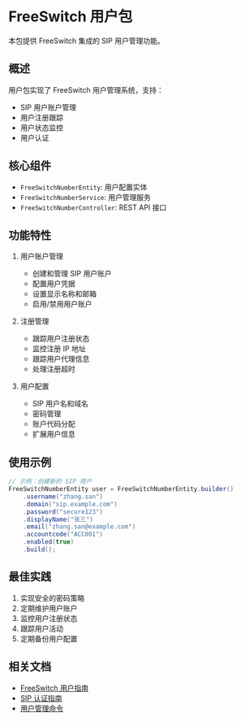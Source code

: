 # FreeSwitch 用户包

本包提供 FreeSwitch 集成的 SIP 用户管理功能。

## 概述

用户包实现了 FreeSwitch 用户管理系统，支持：

- SIP 用户账户管理
- 用户注册跟踪
- 用户状态监控
- 用户认证

## 核心组件

- `FreeSwitchNumberEntity`: 用户配置实体
- `FreeSwitchNumberService`: 用户管理服务
- `FreeSwitchNumberController`: REST API 接口

## 功能特性

1. 用户账户管理
   - 创建和管理 SIP 用户账户
   - 配置用户凭据
   - 设置显示名称和邮箱
   - 启用/禁用用户账户

2. 注册管理
   - 跟踪用户注册状态
   - 监控注册 IP 地址
   - 跟踪用户代理信息
   - 处理注册超时

3. 用户配置
   - SIP 用户名和域名
   - 密码管理
   - 账户代码分配
   - 扩展用户信息

## 使用示例

```java
// 示例：创建新的 SIP 用户
FreeSwitchNumberEntity user = FreeSwitchNumberEntity.builder()
    .username("zhang.san")
    .domain("sip.example.com")
    .password("secure123")
    .displayName("张三")
    .email("zhang.san@example.com")
    .accountcode("ACC001")
    .enabled(true)
    .build();
```

## 最佳实践

1. 实现安全的密码策略
2. 定期维护用户账户
3. 监控用户注册状态
4. 跟踪用户活动
5. 定期备份用户配置

## 相关文档

- [FreeSwitch 用户指南](https://freeswitch.org/confluence/display/FREESWITCH/User+Directory)
- [SIP 认证指南](https://freeswitch.org/confluence/display/FREESWITCH/SIP+Authentication)
- [用户管理命令](https://freeswitch.org/confluence/display/FREESWITCH/User+Management+Commands)

